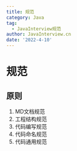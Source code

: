 ```yaml
---
title: 规范
category: Java
tag:
  - JavaInterview规范
author: JavaInterview.cn
date: '2022-4-10'
---
```




# 规范

## 原则
1. MD文档规范
2. 工程结构规范
3. 代码编写规范
4. 代码命名规范
5. 代码通用规范



